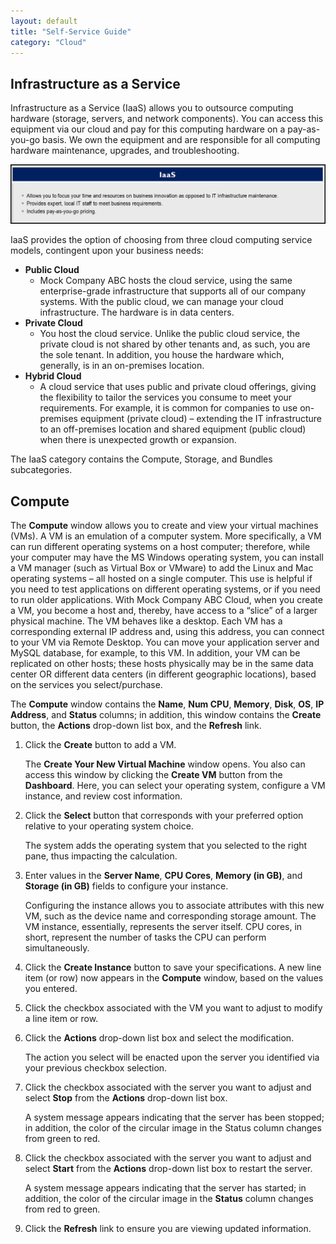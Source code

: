 ```yaml
---
layout: default
title: "Self-Service Guide"
category: "Cloud"
---
```


## Infrastructure as a Service
Infrastructure as a Service (IaaS) allows you to outsource computing hardware (storage, servers, and network components). You can access this equipment via our cloud and pay for this computing hardware on a pay-as-you-go basis. We own the equipment and are responsible for all computing hardware maintenance, upgrades, and troubleshooting.

![IaaS](/img/cloud_ss.png)

IaaS provides the option of choosing from three cloud computing service models, contingent upon your business needs:

* **Public Cloud**
  * Mock Company ABC hosts the cloud service, using the same enterprise-grade infrastructure that supports all of our company systems. With the public cloud, we can manage your cloud infrastructure. The hardware is in data centers.
* **Private Cloud**
  * You host the cloud service. Unlike the public cloud service, the private cloud is not shared by other tenants and, as such, you are the sole tenant. In addition, you house the hardware which, generally, is in an on-premises location.
* **Hybrid Cloud**
  * A cloud service that uses public and private cloud offerings, giving the flexibility to tailor the services you consume to meet your requirements. For example, it is common for companies to use on-premises equipment (private cloud) – extending the IT infrastructure to an off-premises location and shared equipment (public cloud) when there is unexpected growth or expansion.

The IaaS category contains the Compute, Storage, and Bundles subcategories.

## Compute
The **Compute** window allows you to create and view your virtual machines (VMs). A VM is an emulation of a computer system. More specifically, a VM can run different operating systems on a host computer; therefore, while your computer may have the MS Windows operating system, you can install a VM manager (such as Virtual Box or VMware) to add the Linux and Mac operating systems – all hosted on a single computer. This use is helpful if you need to test applications on different operating systems, or if you need to run older applications. With Mock Company ABC Cloud, when you create a VM, you become a host and, thereby, have access to a “slice” of a larger physical machine. The VM behaves like a desktop. Each VM has a corresponding external IP address and, using this address, you can connect to your VM via Remote Desktop. You can move your application server and MySQL database, for example, to this VM. In addition, your VM can be replicated on other hosts; these hosts physically may be in the same data center OR different data centers (in different geographic locations), based on the services you select/purchase.

The **Compute** window contains the **Name**, **Num CPU**, **Memory**, **Disk**, **OS**, **IP Address**, and **Status** columns; in addition, this window contains the **Create** button, the **Actions** drop-down list box, and the **Refresh** link.
1. Click the **Create** button to add a VM.
    
    The **Create Your New Virtual Machine** window opens. You also can access this window by clicking the **Create VM** button from the **Dashboard**. Here, you can select your operating system, configure a VM instance, and review cost information.
1. Click the **Select** button that corresponds with your preferred option relative to your operating system choice.
    
    The system adds the operating system that you selected to the right pane, thus impacting the calculation.
1. Enter values in the **Server Name**, **CPU Cores**, **Memory (in GB)**, and **Storage (in GB)** fields to configure your instance.
    
    Configuring the instance allows you to associate attributes with this new VM, such as the device name and corresponding storage amount. The VM instance, essentially, represents the server itself. CPU cores, in short, represent the number of tasks the CPU can perform simultaneously.
1.	Click the **Create Instance** button to save your specifications.
    A new line item (or row) now appears in the **Compute** window, based on the values you entered.
1.	Click the checkbox associated with the VM you want to adjust to modify a line item or row.
1.	Click the **Actions** drop-down list box and select the modification.
    
    The action you select will be enacted upon the server you identified via your previous checkbox selection.
1.	Click the checkbox associated with the server you want to adjust and select **Stop** from the **Actions** drop-down list box.
    
    A system message appears indicating that the server has been stopped; in addition, the color of the circular image in the Status column changes from green to red.
1.	Click the checkbox associated with the server you want to adjust and select **Start** from the **Actions** drop-down list box to restart the server.
    
    A system message appears indicating 
    that the server has started; in addition, the color of the circular image in the **Status** column changes from red to green.
1.	Click the **Refresh** link to ensure you are viewing updated information.


